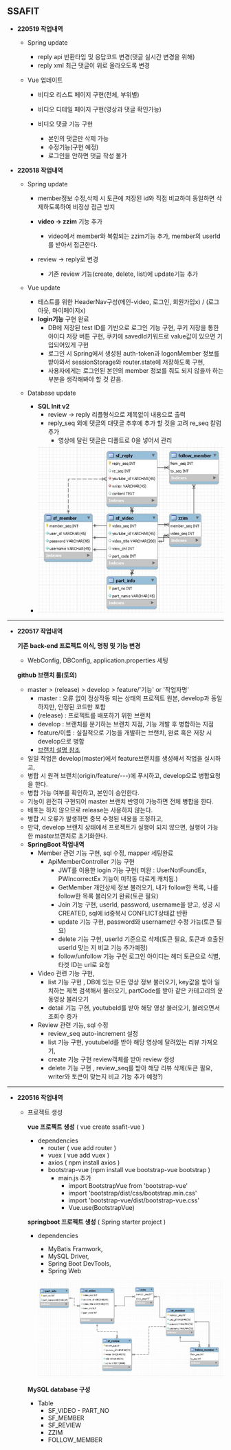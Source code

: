 ## SSAFIT


- **220519 작업내역**


  - Spring update

    - reply api 반환타입 및 응답코드 변경(댓글 실시간 변경을 위해)
    - reply xml 최근 댓글이 위로 올라오도록 변경
  - Vue 업데이트

    - 비디오 리스트 페이지 구현(전체, 부위별)
    - 비디오 디테일 페이지 구현(영상과 댓글 확인가능)
    - 비디오 댓글 기능 구현

      - 본인의 댓글만 삭제 가능
      - 수정기능(구현 예정)
      - 로그인을 안하면 댓글 작성 불가

- **220518 작업내역**

  - Spring update

    - member정보 수정,삭제 시 토큰에 저장된 id와 직접 비교하여 동일하면 삭제하도록하여 비정상 접근 방지    

    - **video -> zzim** 기능 추가

      - video에서 member와 복합되는 zzim기능 추가, member의 userId를 받아서 접근한다.

    - review -> reply로 변경

      - 기존 review 기능(create, delete, list)에 update기능 추가

      

  - Vue update

    - 테스트를 위한 HeaderNav구성(메인-video, 로그인, 회원가입x) / (로그아웃, 마이페이지x) 
    - **login기능** 구현 완료
      - DB에 저장된 test ID를 기반으로 로그인 기능 구현, 쿠키 저장을 통한 아이디 저장 버튼 구현, 쿠키에 savedId키워드로 value값이 있으면 기입되어있게 구현
      - 로그인 시 Spring에서 생성된 auth-token과 logonMember 정보를 받아와서 sessionStorage와 router.state에 저장하도록 구현,
      - 사용자에게는 로그인된 본인의 member 정보를 줘도 되지 않을까 하는 부분을 생각해봐야 할 것 같음.      

  - Database update

    - **SQL Init v2**
      - review -> reply 리플형식으로 제목없이 내용으로 출력
      - reply_seq 외에 댓글의 대댓글 추후에 추가 할 것을 고려 re_seq 칼럼 추가
        - 영상에 달린 댓글은 디폴트로 0을 넣어서 관리
    - ![SQL](./ssafit-mysql/sql_v2.JPG)

--------------

- **220517 작업내역**

  **기존 back-end 프로젝트 이식, 명칭 및 기능 변경**

    -  WebConfig, DBConfig, application.properties 세팅

  **github 브랜치 룰(토의)**

    - master > (release) > develop > feature/'기능' or '작업자명'
      - master : 오류 없이 정상작동 되는 상태의 프로젝트 원본, develop과 동일하지만, 안정된 코드만 포함
      - (release) : 프로젝트를 배포하기 위한 브랜치
      - develop : 브랜치를 분기하는 브랜치 지점, 기능 개발 후 병합하는 지점
      - feature/이름 : 실질적으로 기능을 개발하는 브랜치, 완료 혹은 저장 시 develop으로 병합
      - [브랜치 설명 참조](https://gmlwjd9405.github.io/2018/05/11/types-of-git-branch.html)
    - 일일 작업은 develop(master)에서 feature브랜치를 생성해서 작업을 실시하고, 
    - 병합 시 원격 브랜치(origin/feature/---)에 푸시하고, develop으로 병합요청을 한다.
    - 병합 가능 여부를 확인하고, 본인이 승인한다.
    - 기능이 완전히 구현되어 master 브랜치 반영이 가능하면 전체 병합을 한다.
    - 배포는 하지 않으므로 release는 사용하지 않는다.
    - 병합 시 오류가 발생하면 중복 수정된 내용을 조정하고, 
    - 만약, develop 브랜치 상태에서 프로젝트가 실행이 되지 않으면, 실행이 가능한 master브랜치로 초기화한다.
  - **SpringBoot 작업내역**
    - Member 관련 기능 구현, sql 수정, mapper 세팅완료
      - ApiMemberController 기능 구현
        - JWT를 이용한 login 기능 구현( 미완 : UserNotFoundEx, PWIncorrectEx 기능이 미작동 다르게 캐치됨.) 
        - GetMember 개인상세 정보 불러오기, 내가 follow한 목록, 나를 follow한 목록 불러오기 완료(토큰 필요)
        - Join 기능 구현, userId, password, username을 받고, 성공 시 CREATED, sql에 id중복시 CONFLICT상태값 반환 
        - update 기능 구현, password와 username만 수정 가능(토큰 필요)
        - delete 기능 구현, userId 기준으로 삭제(토큰 필요, 토큰과 호출된 userId 맞는 지 비교 기능 추가예정)
        - follow/unfollow 기능 구현 로그인 아이디는 헤더 토큰으로 식별, 타겟 ID는 url로 요청
    - Video 관련 기능 구현,
      - list 기능 구현 , DB에 있는 모든 영상 정보 불러오기, key값을 받아 일치하는 제목 검색해서 불러오기, partCode를 받아 같은 카테고리의 운동영상 불러오기
      - detail 기능 구현, youtubeId를 받아 해당 영상 불러오기, 불러오면서 조회수 증가
    - Review 관련 기능, sql 수정
      - review_seq auto-increment 설정
      - list 기능 구현, youtubeId를 받아 해당 영상에 달려있는 리뷰 가져오기,
      - create 기능 구현 review객체를 받아 review 생성
      - delete 기능 구현 , review_seq를 받아 해당 리뷰 삭제(토큰 필요, writer와 토큰이 맞는지 비교 기능 추가 예정?)

--------------

- **220516 작업내역**

  - 프로젝트 생성

    **vue 프로젝트 생성** ( vue create ssafit-vue )

    - dependencies
      - router ( vue add router )
      - vuex ( vue add vuex )
      - axios ( npm install axios )
      - bootstrap-vue (npm install vue bootstrap-vue bootstrap )
        - main.js 추가
          - import BootstrapVue from 'bootstrap-vue'
          - import 'bootstrap/dist/css/bootstrap.min.css'
          - import 'bootstrap-vue/dist/bootstrap-vue.css'
          - Vue.use(BootstrapVue)

    **springboot 프로젝트 생성** ( Spring starter project )

    - dependencies

      - MyBatis Framwork,
      - MySQL Driver,
      - Spring Boot DevTools,
      - Spring Web

      ![SQL](./ssafit-mysql/sql_v1.JPG)

    **MySQL database 구성** 

    - Table
      - SF_VIDEO - PART_NO
      - SF_MEMBER
      - SF_REVIEW
      - ZZIM
      - FOLLOW_MEMBER

